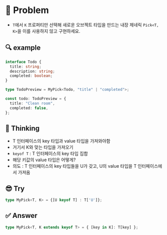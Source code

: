 # 📘 Problem

- `T`에서 `K` 프로퍼티만 선택해 새로운 오브젝트 타입을 만드는 내장 제네릭 `Pick<T, K>`을 이를 사용하지 않고 구현하세요.

## 🔍 example

```ts
interface Todo {
  title: string;
  description: string;
  completed: boolean;
}

type TodoPreview = MyPick<Todo, "title" | "completed">;

const todo: TodoPreview = {
  title: "Clean room",
  completed: false,
};
```

## 💭 Thinking

- T 인터페이스의 key 타입과 value 타입을 가져와야함
- 거기서 K와 맞는 타입을 가져오기
- `keyof T` : T 인터페이스의 key 타입 집합
- 해당 키값의 value 타입은 어떻게?
- 의도 : T 인터페이스의 key 타입들을 U가 갖고, U의 value 타입을 T 인터페이스에서 가져옴

## 😎 Try

```ts
type MyPick<T, K> = {[U keyof T] : T['U']};
```

## ✅ Answer

```ts
type MyPick<T, K extends keyof T> = { [key in K]: T[key] };
```
